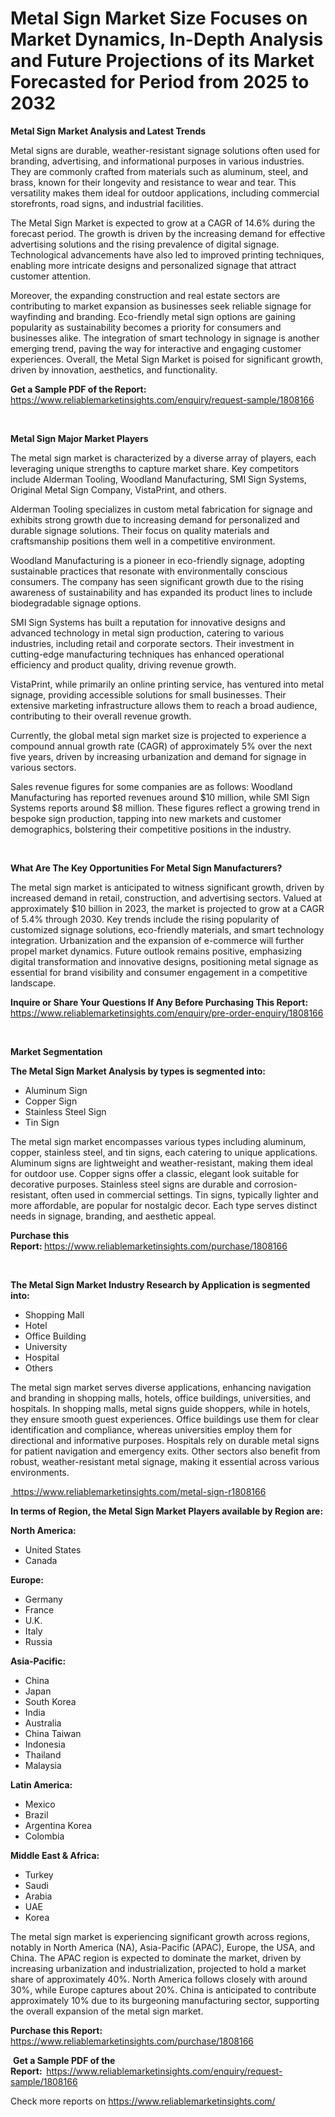 <p><h1>Metal Sign Market Size Focuses on Market Dynamics, In-Depth Analysis and Future Projections of its Market Forecasted for Period from 2025 to 2032</h1></p><p><strong>Metal Sign Market Analysis and Latest Trends</strong></p>
<p><p>Metal signs are durable, weather-resistant signage solutions often used for branding, advertising, and informational purposes in various industries. They are commonly crafted from materials such as aluminum, steel, and brass, known for their longevity and resistance to wear and tear. This versatility makes them ideal for outdoor applications, including commercial storefronts, road signs, and industrial facilities.</p><p>The Metal Sign Market is expected to grow at a CAGR of 14.6% during the forecast period. The growth is driven by the increasing demand for effective advertising solutions and the rising prevalence of digital signage. Technological advancements have also led to improved printing techniques, enabling more intricate designs and personalized signage that attract customer attention.</p><p>Moreover, the expanding construction and real estate sectors are contributing to market expansion as businesses seek reliable signage for wayfinding and branding. Eco-friendly metal sign options are gaining popularity as sustainability becomes a priority for consumers and businesses alike. The integration of smart technology in signage is another emerging trend, paving the way for interactive and engaging customer experiences. Overall, the Metal Sign Market is poised for significant growth, driven by innovation, aesthetics, and functionality.</p></p>
<p><strong>Get a Sample PDF of the Report:&nbsp;</strong> <a href="https://www.reliablemarketinsights.com/enquiry/request-sample/1808166?utm_campaign=2204&utm_medium=2&utm_source=Github&utm_content=ia&utm_term=04042025&utm_id=metal-sign">https://www.reliablemarketinsights.com/enquiry/request-sample/1808166</a></p>
<p>&nbsp;</p>
<p><strong>Metal Sign Major Market Players</strong></p>
<p><p>The metal sign market is characterized by a diverse array of players, each leveraging unique strengths to capture market share. Key competitors include Alderman Tooling, Woodland Manufacturing, SMI Sign Systems, Original Metal Sign Company, VistaPrint, and others. </p><p>Alderman Tooling specializes in custom metal fabrication for signage and exhibits strong growth due to increasing demand for personalized and durable signage solutions. Their focus on quality materials and craftsmanship positions them well in a competitive environment.</p><p>Woodland Manufacturing is a pioneer in eco-friendly signage, adopting sustainable practices that resonate with environmentally conscious consumers. The company has seen significant growth due to the rising awareness of sustainability and has expanded its product lines to include biodegradable signage options.</p><p>SMI Sign Systems has built a reputation for innovative designs and advanced technology in metal sign production, catering to various industries, including retail and corporate sectors. Their investment in cutting-edge manufacturing techniques has enhanced operational efficiency and product quality, driving revenue growth.</p><p>VistaPrint, while primarily an online printing service, has ventured into metal signage, providing accessible solutions for small businesses. Their extensive marketing infrastructure allows them to reach a broad audience, contributing to their overall revenue growth.</p><p>Currently, the global metal sign market size is projected to experience a compound annual growth rate (CAGR) of approximately 5% over the next five years, driven by increasing urbanization and demand for signage in various sectors.</p><p>Sales revenue figures for some companies are as follows: Woodland Manufacturing has reported revenues around $10 million, while SMI Sign Systems reports around $8 million. These figures reflect a growing trend in bespoke sign production, tapping into new markets and customer demographics, bolstering their competitive positions in the industry.</p></p>
<p>&nbsp;</p>
<p><strong>What Are The Key Opportunities For Metal Sign Manufacturers?</strong></p>
<p><p>The metal sign market is anticipated to witness significant growth, driven by increased demand in retail, construction, and advertising sectors. Valued at approximately $10 billion in 2023, the market is projected to grow at a CAGR of 5.4% through 2030. Key trends include the rising popularity of customized signage solutions, eco-friendly materials, and smart technology integration. Urbanization and the expansion of e-commerce will further propel market dynamics. Future outlook remains positive, emphasizing digital transformation and innovative designs, positioning metal signage as essential for brand visibility and consumer engagement in a competitive landscape.</p></p>
<p><strong>Inquire or Share Your Questions If Any Before Purchasing This Report:</strong> <a href="https://www.reliablemarketinsights.com/enquiry/pre-order-enquiry/1808166?utm_campaign=2204&utm_medium=2&utm_source=Github&utm_content=ia&utm_term=04042025&utm_id=metal-sign">https://www.reliablemarketinsights.com/enquiry/pre-order-enquiry/1808166</a></p>
<p>&nbsp;</p>
<p><strong>Market Segmentation</strong></p>
<p><strong>The Metal Sign Market Analysis by types is segmented into:</strong></p>
<p><ul><li>Aluminum Sign</li><li>Copper Sign</li><li>Stainless Steel Sign</li><li>Tin Sign</li></ul></p>
<p><p>The metal sign market encompasses various types including aluminum, copper, stainless steel, and tin signs, each catering to unique applications. Aluminum signs are lightweight and weather-resistant, making them ideal for outdoor use. Copper signs offer a classic, elegant look suitable for decorative purposes. Stainless steel signs are durable and corrosion-resistant, often used in commercial settings. Tin signs, typically lighter and more affordable, are popular for nostalgic decor. Each type serves distinct needs in signage, branding, and aesthetic appeal.</p></p>
<p><strong>Purchase this Report:&nbsp;</strong><a href="https://www.reliablemarketinsights.com/purchase/1808166?utm_campaign=2204&utm_medium=2&utm_source=Github&utm_content=ia&utm_term=04042025&utm_id=metal-sign">https://www.reliablemarketinsights.com/purchase/1808166</a></p>
<p>&nbsp;</p>
<p><strong>The Metal Sign Market Industry Research by Application is segmented into:</strong></p>
<p><ul><li>Shopping Mall</li><li>Hotel</li><li>Office Building</li><li>University</li><li>Hospital</li><li>Others</li></ul></p>
<p><p>The metal sign market serves diverse applications, enhancing navigation and branding in shopping malls, hotels, office buildings, universities, and hospitals. In shopping malls, metal signs guide shoppers, while in hotels, they ensure smooth guest experiences. Office buildings use them for clear identification and compliance, whereas universities employ them for directional and informative purposes. Hospitals rely on durable metal signs for patient navigation and emergency exits. Other sectors also benefit from robust, weather-resistant metal signage, making it essential across various environments.</p></p>
<p><a href="https://www.reliablemarketinsights.com/metal-sign-r1808166?utm_campaign=2204&utm_medium=2&utm_source=Github&utm_content=ia&utm_term=04042025&utm_id=metal-sign">&nbsp;https://www.reliablemarketinsights.com/metal-sign-r1808166</a></p>
<p><strong>In terms of Region, the Metal Sign Market Players available by Region are:</strong></p>
<p>
    <p> <strong> North America: </strong>
        <ul>
            <li>United States</li>
            <li>Canada</li>
        </ul>
        </p> 
    <p> <strong> Europe: </strong>
        <ul>
            <li>Germany</li>
            <li>France</li>
            <li>U.K.</li>
            <li>Italy</li>
            <li>Russia</li>
        </ul>
        </p> 
    <p> <strong> Asia-Pacific: </strong>
        <ul>
            <li>China</li>
            <li>Japan</li>
            <li>South Korea</li>
            <li>India</li>
            <li>Australia</li>
            <li>China Taiwan</li>
            <li>Indonesia</li>
            <li>Thailand</li>
            <li>Malaysia</li>
        </ul>
        </p> 
    <p> <strong> Latin America: </strong>
        <ul>
            <li>Mexico</li>
            <li>Brazil</li>
            <li>Argentina Korea</li>
            <li>Colombia</li>
        </ul>
        </p> 
    <p> <strong> Middle East & Africa: </strong>
        <ul>
            <li>Turkey</li>
            <li>Saudi</li>
            <li>Arabia</li>
            <li>UAE</li>
            <li>Korea</li>
        </ul>
    </p>
    </p>
<p><p>The metal sign market is experiencing significant growth across regions, notably in North America (NA), Asia-Pacific (APAC), Europe, the USA, and China. The APAC region is expected to dominate the market, driven by increasing urbanization and industrialization, projected to hold a market share of approximately 40%. North America follows closely with around 30%, while Europe captures about 20%. China is anticipated to contribute approximately 10% due to its burgeoning manufacturing sector, supporting the overall expansion of the metal sign market.</p></p>
<p><strong>Purchase this Report: </strong><a href="https://www.reliablemarketinsights.com/purchase/1808166?utm_campaign=2204&utm_medium=2&utm_source=Github&utm_content=ia&utm_term=04042025&utm_id=metal-sign">https://www.reliablemarketinsights.com/purchase/1808166</a></p>
<p>&nbsp;<strong>Get a Sample PDF of the Report:&nbsp;&nbsp;</strong><a href="https://www.reliablemarketinsights.com/enquiry/request-sample/1808166?utm_campaign=2204&utm_medium=2&utm_source=Github&utm_content=ia&utm_term=04042025&utm_id=metal-sign">https://www.reliablemarketinsights.com/enquiry/request-sample/1808166</a></p>
<p><strong></strong></p>
<p>Check more reports on <a href="https://www.reliablemarketinsights.com/?utm_campaign=2204&utm_medium=2&utm_source=Github&utm_content=ia&utm_term=04042025&utm_id=metal-sign">https://www.reliablemarketinsights.com/</a></p>